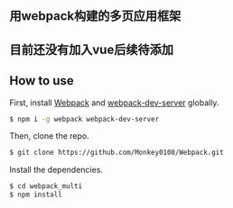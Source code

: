 ## 用webpack构建的多页应用框架
## 目前还没有加入vue后续待添加
## How to use
First, install [Webpack](https://www.npmjs.com/package/webpack) and [webpack-dev-server](https://www.npmjs.com/package/webpack-dev-server) globally.

```bash
$ npm i -g webpack webpack-dev-server
```
Then, clone the repo.

```bash
$ git clone https://github.com/Monkey0108/Webpack.git
```
Install the dependencies.

```bash
$ cd webpack_multi
$ npm install
```